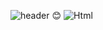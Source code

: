 
![header](https://capsule-render.vercel.app/api?type=wave&color=0:c2e59c,100:64b3f4&height=300&section=header&text=HELLO&fontSize=90&animation=fadeIn&fontColor=fff&fontAlignY=40)
:blush:
<img alt="Html" src ="https://img.shields.io/badge/4chan.svg?&style=for-the-badge&logo=HTML5&logoColor=white"/>
